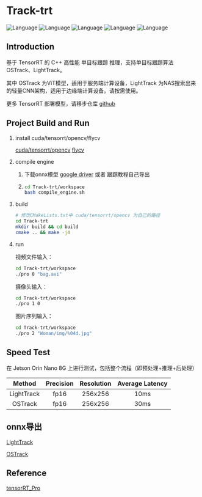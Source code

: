 

# Track-trt

![Language](https://img.shields.io/badge/language-c++-brightgreen) ![Language](https://img.shields.io/badge/CUDA-12.1-brightgreen) ![Language](https://img.shields.io/badge/TensorRT-8.6.1.6-brightgreen) ![Language](https://img.shields.io/badge/OpenCV-4.5.5-brightgreen) ![Language](https://img.shields.io/badge/ubuntu-20.04-brightorigin)



## Introduction

基于 TensorRT 的 C++ 高性能 单目标跟踪 推理，支持单目标跟踪算法 OSTrack、LightTrack。

其中 OSTrack 为ViT模型，适用于服务端计算设备，LightTrack 为NAS搜索出来的轻量CNN架构，适用于边缘端计算设备。请按需使用。

更多 TensorRT 部署模型，请移步仓库 [github](https://github.com/l-sf/Linfer) 



## Project Build and Run

1. install cuda/tensorrt/opencv/flycv

   [cuda/tensorrt/opencv](https://github.com/l-sf/Notes/blob/main/notes/Ubuntu20.04_install_tutorials.md#%E4%BA%94cuda--cudnn--tensorrt-install)  [flycv](https://github.com/PaddlePaddle/FlyCV/tree/release/v1.2.0) 

2. compile engine

   1. 下载onnx模型 [google driver](https://drive.google.com/drive/folders/16ZqDaxlWm1aDXQsjsxLS7yFL0YqzHbxT?usp=sharing) 或者 跟踪教程自己导出

   2. ```bash
      cd Track-trt/workspace
      bash compile_engine.sh
      ```

3. build 

   ```bash
   # 修改CMakeLists.txt中 cuda/tensorrt/opencv 为自己的路径
   cd Track-trt
   mkdir build && cd build
   cmake .. && make -j4
   ```

4. run

   视频文件输入：

   ```bash
   cd Track-trt/workspace
   ./pro 0 "bag.avi"
   ```

   摄像头输入：

   ```bash
   cd Track-trt/workspace
   ./pro 1 0
   ```

   图片序列输入：

   ```bash
   cd Track-trt/workspace
   ./pro 2 "Woman/img/%04d.jpg"
   ```



## Speed Test

在 Jetson Orin Nano 8G 上进行测试，包括整个流程（即预处理+推理+后处理）

|   Method   | Precision | Resolution | Average Latency |
| :--------: | :-------: | :--------: | :-------------: |
| LightTrack |   fp16    |  256x256   |      10ms       |
|  OSTrack   |   fp16    |  256x256   |      30ms       |



## onnx导出

[LightTrack](./lighttrack/README.md) 

[OSTrack](./ostrack/README.md) 



## Reference

[tensorRT_Pro](https://github.com/shouxieai/tensorRT_Pro.git) 

